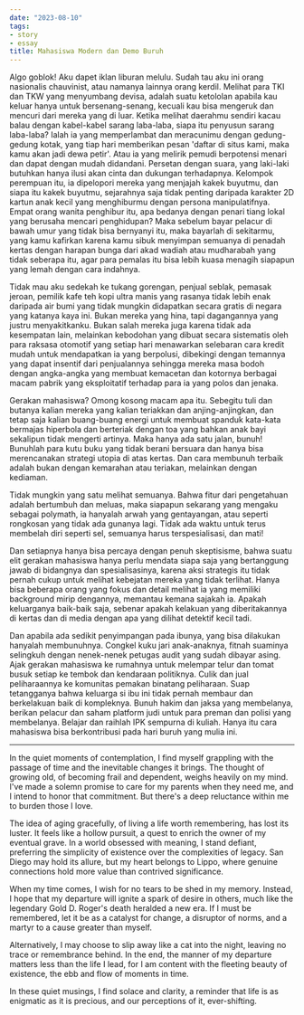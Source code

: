```yaml
---
date: "2023-08-10"
tags:
- story
- essay
title: Mahasiswa Modern dan Demo Buruh
---
```



Algo goblok! Aku dapet iklan liburan melulu. Sudah tau aku ini orang nasionalis chauvinist, atau namanya lainnya orang kerdil. Melihat para TKI dan TKW yang menyumbang devisa, adalah suatu ketololan apabila kau keluar hanya untuk bersenang-senang, kecuali kau bisa mengeruk dan mencuri dari mereka yang di luar. Ketika melihat daerahmu sendiri kacau balau dengan kabel-kabel sarang laba-laba, siapa itu penyusun sarang laba-laba? Ialah ia yang memperlambat dan meracunimu dengan gedung-gedung kotak, yang tiap hari memberikan pesan 'daftar di situs kami, maka kamu akan jadi dewa petir'. Atau ia yang melirik pemudi berpotensi menari dan dapat dengan mudah didandani. Persetan dengan suara, yang laki-laki butuhkan hanya ilusi akan cinta dan dukungan terhadapnya. Kelompok perempuan itu, ia dipelopori mereka yang menjajah kakek buyutmu, dan siapa itu kakek buyutmu, sejarahnya saja tidak penting daripada karakter 2D kartun anak kecil yang menghiburmu dengan persona manipulatifnya. Empat orang wanita penghibur itu, apa bedanya dengan penari tiang lokal yang berusaha mencari penghidupan? Maka sebelum bayar pelacur di bawah umur yang tidak bisa bernyanyi itu, maka bayarlah di sekitarmu, yang kamu kafirkan karena kamu sibuk menyimpan semuanya di penadah kertas dengan harapan bunga dari akad wadiah atau mudharabah yang tidak seberapa itu, agar para pemalas itu bisa lebih kuasa menagih siapapun yang lemah dengan cara indahnya.

Tidak mau aku sedekah ke tukang gorengan, penjual seblak, pemasak jeroan, pemilik kafe teh kopi ultra manis yang rasanya tidak lebih enak daripada air bumi yang tidak mungkin didapatkan secara gratis di negara yang katanya kaya ini. Bukan mereka yang hina, tapi dagangannya yang justru menyakitkanku. Bukan salah mereka juga karena tidak ada kesempatan lain, melainkan kebodohan yang dibuat secara sistematis oleh para raksasa otomotif yang setiap hari menawarkan selebaran cara kredit mudah untuk mendapatkan ia yang berpolusi, dibekingi dengan temannya yang dapat insentif dari penjualannya sehingga mereka masa bodoh dengan angka-angka yang membuat kemacetan dan kotornya berbagai macam pabrik yang eksploitatif terhadap para ia yang polos dan jenaka.

Gerakan mahasiswa? Omong kosong macam apa itu. Sebegitu tuli dan butanya kalian mereka yang kalian teriakkan dan anjing-anjingkan, dan tetap saja kalian buang-buang energi untuk membuat spanduk kata-kata bermajas hiperbola dan berteriak dengan toa yang bahkan anak bayi sekalipun tidak mengerti artinya. Maka hanya ada satu jalan, bunuh! Bunuhlah para kutu buku yang tidak berani bersuara dan hanya bisa merencanakan strategi utopia di atas kertas. Dan cara membunuh terbaik adalah bukan dengan kemarahan atau teriakan, melainkan dengan kediaman.

Tidak mungkin yang satu melihat semuanya. Bahwa fitur dari pengetahuan adalah bertumbuh dan meluas, maka siapapun sekarang yang mengaku sebagai polymath, ia hanyalah arwah yang gentayangan, atau seperti rongkosan yang tidak ada gunanya lagi. Tidak ada waktu untuk terus membelah diri seperti sel, semuanya harus terspesialisasi, dan mati!

Dan setiapnya hanya bisa percaya dengan penuh skeptisisme, bahwa suatu elit gerakan mahasiswa hanya perlu mendata siapa saja yang bertanggung jawab di bidangnya dan spesialisasinya, karena aksi strategis itu tidak pernah cukup untuk melihat kebejatan mereka yang tidak terlihat. Hanya bisa beberapa orang yang fokus dan detail melihat ia yang memiliki background mirip dengannya, memantau kemana sajakah ia. Apakah keluarganya baik-baik saja, sebenar apakah kelakuan yang diberitakannya di kertas dan di media dengan apa yang dilihat detektif kecil tadi.

Dan apabila ada sedikit penyimpangan pada ibunya, yang bisa dilakukan hanyalah membunuhnya. Congkel kuku jari anak-anaknya, fitnah suaminya selingkuh dengan nenek-nenek petugas audit yang sudah dibayar asing. Ajak gerakan mahasiswa ke rumahnya untuk melempar telur dan tomat busuk setiap ke tembok dan kendaraan politiknya. Culik dan jual peliharaannya ke komunitas pemakan binatang peliharaan. Suap tetangganya bahwa keluarga si ibu ini tidak pernah membaur dan berkelakuan baik di kompleknya. Bunuh hakim dan jaksa yang membelanya, berikan pelacur dan saham platform judi untuk para preman dan polisi yang membelanya. Belajar dan raihlah IPK sempurna di kuliah. Hanya itu cara mahasiswa bisa berkontribusi pada hari buruh yang mulia ini.

---

In the quiet moments of contemplation, I find myself grappling with the passage of time and the inevitable changes it brings. The thought of growing old, of becoming frail and dependent, weighs heavily on my mind. I've made a solemn promise to care for my parents when they need me, and I intend to honor that commitment. But there's a deep reluctance within me to burden those I love.

The idea of aging gracefully, of living a life worth remembering, has lost its luster. It feels like a hollow pursuit, a quest to enrich the owner of my eventual grave. In a world obsessed with meaning, I stand defiant, preferring the simplicity of existence over the complexities of legacy. San Diego may hold its allure, but my heart belongs to Lippo, where genuine connections hold more value than contrived significance.

When my time comes, I wish for no tears to be shed in my memory. Instead, I hope that my departure will ignite a spark of desire in others, much like the legendary Gold D. Roger's death heralded a new era. If I must be remembered, let it be as a catalyst for change, a disruptor of norms, and a martyr to a cause greater than myself.

Alternatively, I may choose to slip away like a cat into the night, leaving no trace or remembrance behind. In the end, the manner of my departure matters less than the life I lead, for I am content with the fleeting beauty of existence, the ebb and flow of moments in time.

In these quiet musings, I find solace and clarity, a reminder that life is as enigmatic as it is precious, and our perceptions of it, ever-shifting.